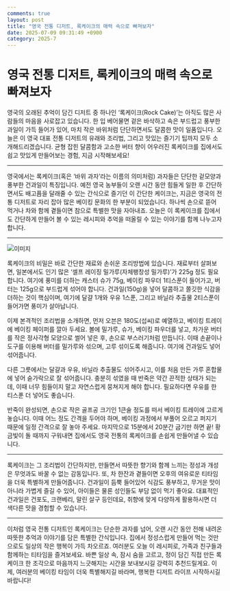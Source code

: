 ```yaml
---
comments: true
layout: post
title: "영국 전통 디저트, 록케이크의 매력 속으로 빠져보자"
date: 2025-07-09 09:31:49 +0900
category: 2025-7
---
```


# 영국 전통 디저트, 록케이크의 매력 속으로 빠져보자

영국의 오래된 추억이 담긴 디저트 중 하나인 ‘록케이크(Rock Cake)’는 아직도 많은 사람들의 마음을 사로잡고 있습니다. 한 입 베어물면 겉은 바삭하고 속은 부드럽고 풍부한 과일이 가득 들어가 있어, 마치 작은 바위처럼 단단하면서도 달콤한 맛이 일품입니다. 오늘은 이 영국 대표 전통 디저트의 유래와 조리법, 그리고 맛있는 즐기기 팁까지 모두 소개해드리겠습니다. 균형 잡힌 달콤함과 고소한 버터 향이 어우러진 록케이크를 집에서도 쉽고 맛있게 만들어보는 경험, 지금 시작해보세요!

---

영국에서는 록케이크(혹은 ‘바위 과자’라는 이름의 의미처럼) 과자들은 단단한 겉모양과 풍부한 건과일이 특징입니다. 예전 영국 농부들이 오랜 시간 동안 힘들게 일한 후 간단하면서도 배고픔을 달래줄 수 있는 간식으로 즐기던 이 간단한 케이크는, 지금은 영국의 전통 디저트로 자리 잡아 많은 베이킹 문화의 한 부분이 되었습니다. 하나씩 손으로 뜯어 먹거나 차와 함께 곁들이면 참으로 특별한 맛을 자아내죠. 오늘은 이 록케이크를 집에서도 간단하게 만들어 볼 수 있는 레시피와 추억을 떠올릴 수 있는 이야기를 함께 나누고자 합니다.

---

![이미지](https://www.themealdb.com/images/media/meals/tqrrsq1511723764.jpg)

록케이크의 비밀은 바로 간단한 재료와 손쉬운 조리방법에 있습니다. 재료부터 살펴보면, 일본에서도 인기 많은 ‘셀프 레이징 밀가루(자체팽창성 밀가루)’가 225g 정도 필요합니다. 여기에 풍미를 더하는 캐스터 슈가 75g, 베이킹 파우더 1티스푼이 들어가고, 버터는 125g으로 부드럽게 섞어야 합니다. 건과일(150g)을 넣어 달콤하고 쫄깃한 식감을 더하는 것이 핵심이며, 여기에 달걀 1개와 우유 1스푼, 그리고 바닐라 추출물 2티스푼이 들어가면 풍미가 살아납니다.

이제 본격적인 조리법을 소개하면, 먼저 오븐은 180도(섭씨)로 예열하고, 베이킹 트레이에 베이킹 페이퍼를 깔아 두세요. 볼에 밀가루, 슈가, 베이킹 파우더를 넣고, 차가운 버터를 작은 정사각형 모양으로 썰어 넣은 후, 손으로 부스러기처럼 만듭니다. 이때 손끝이나 도구를 이용해 버터를 밀가루와 섞으며, 고루 섞이도록 해줍니다. 여기에 건과일도 넣어 섞어줍니다.

다른 그릇에서는 달걀과 우유, 바닐라 추출물도 섞어주시고, 이를 처음 만든 가루 혼합물에 넣어 숟가락으로 잘 섞어줍니다. 충분히 섞였을 때 반죽은 약간 끈적한 상태가 되는데, 이때 너무 힘들이지 말고 자연스럽게 뭉쳐지게 해야 합니다. 필요하다면 우유를 한 티스푼 더 넣어도 좋습니다. 

반죽이 완성되면, 손으로 작은 골프공 크기인 1큰술 정도를 떠서 베이킹 트레이에 고르게 놓습니다. 이때 어느 정도 간격을 두어야 하며, 베이킹 과정에서 부풀어 오르고 퍼지기 때문에 일정 간격으로 잘 놓아 주세요. 마지막으로 15분에서 20분간 굽기만 하면 끝! 황금빛이 돌 때까지 구워내면 집에서도 영국 전통의 록케이크를 손쉽게 만들어낼 수 있습니다.

---

록케이크는 그 조리법이 간단하지만, 만들면서 따뜻한 향기와 함께 느끼는 정성과 개성은 무엇과도 바꿀 수 없는 감동입니다. 또, 차 한잔과 곁들이면 오후의 여유로운 티타임을 더욱 특별하게 만들어줍니다. 건과일이 듬뿍 들어있어 식감도 풍부하고, 무거운 맛이 아니라 가볍게 즐길 수 있어, 아이들은 물론 성인들도 부담 없이 먹기 좋아요. 대표적인 건과일은 건포도, 크랜베리, 말린 살구 등인데요, 취향에 맞게 다양하게 활용하시면 더 색다른 맛을 경험할 수 있습니다.

---

이처럼 영국 전통 디저트인 록케이크는 단순한 과자를 넘어, 오랜 시간 동안 전해 내려온 따뜻한 추억과 이야기를 담은 특별한 간식입니다. 집에서 정성스럽게 만들어 먹는 것만으로도 일상의 작은 행복이 가득 차오르죠. 여러분도 오늘 이 레시피로, 가족과 친구들과 함께하는 티타임을 즐겨보세요. 바쁜 일상 속, 잠시 숨을 고르고, 정이 담긴 직접 만든 록케이크 한 조각으로 마음까지 느긋해지는 시간을 보내보시길 강력히 추천드릴게요. 이제, 여러분의 베이킹 타임이 더욱 특별해지길 바라며, 행복한 디저트 라이프 시작하시길 바랍니다!